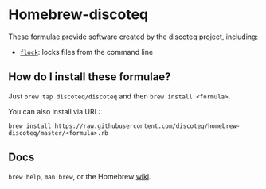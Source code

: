 Homebrew-discoteq
==============

These formulae provide software created by the discoteq project, including:

* [`flock`](https://github.com/discoteq/flock): locks files from the command line


How do I install these formulae?
--------------------------------
Just `brew tap discoteq/discoteq` and then `brew install <formula>`.

You can also install via URL:


    brew install https://raw.githubusercontent.com/discoteq/homebrew-discoteq/master/<formula>.rb

Docs
----
`brew help`, `man brew`, or the Homebrew [wiki][].

[wiki]:http://wiki.github.com/Homebrew/homebrew

